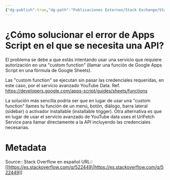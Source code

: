 ```yaml
---
{"dg-publish":true,"dg-path":"Publicaciones Externas/Stack Exchange/Stack Overflow en español/es.stackoverflow.com-522449.md","permalink":"/publicaciones-externas/stack-exchange/stack-overflow-en-espanol/es-stackoverflow-com-522449/","title":"¿Cómo solucionar el error de Apps Script en el que se necesita una API?","hide":true,"noteIcon":"\"0\"","created":"2024-04-03T12:49:10.680-06:00","updated":"2024-04-05T16:43:57.639-06:00"}
---
```


# ¿Cómo solucionar el error de Apps Script en el que se necesita una API?

El problema se debe a que estás intentando usar una servicio que requiere autorización en una "custom function" (llamar una función de Google Apps Script en una fórmula de Google Sheets). 

Las "custom function" se ejecutan sin pasar las credenciales requeridas, en este caso, por el servicio avanzado YouTube Data. Ref. https://developers.google.com/apps-script/guides/sheets/functions

La solución más sencilla podría ser que en lugar de usar una "custom function"  llames tu función de un menú, botón, diálogo, barra lateral (sidebar) o activador installable (installable trigger). Otra alternativa es que en lugar de usar el servicio avanzado de YouTube data uses el UrlFetch Service para llamar directamente a la API incluyendo las credenciales necesarias.

# Metadata
Source:: Stack Overflow en español
URL:: [[https://es.stackoverflow.com/q/522449\|https://es.stackoverflow.com/q/522449]]

